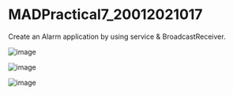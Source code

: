 # MADPractical7_20012021017
Create an Alarm application by using service &amp; BroadcastReceiver.

![image](https://user-images.githubusercontent.com/74175413/202204175-33c3b9b1-431a-4bf8-b8d6-ceabc09be6fd.png)

![image](https://user-images.githubusercontent.com/74175413/202204205-6ee19092-fe94-4e55-ac5e-ad575e0451fd.png)

![image](https://user-images.githubusercontent.com/74175413/202204232-eb16f73a-e5ca-4f5a-82bb-92f2d68c122f.png)
